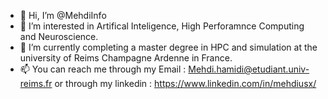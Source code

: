 - 👋 Hi, I’m @MehdiInfo
- 👀 I’m interested in Artifical Inteligence, High Perforamnce Computing and Neuroscience. 
- 🌱 I’m currently completing a master degree in HPC and simulation at the university of Reims Champagne Ardenne in France.
- 📫 You can reach me through my Email : Mehdi.hamidi@etudiant.univ-reims.fr or through my linkedin : https://www.linkedin.com/in/mehdiusx/

<!---
MehdiInfo/MehdiInfo is a ✨ special ✨ repository because its `README.md` (this file) appears on your GitHub profile.
You can click the Preview link to take a look at your changes.
--->
